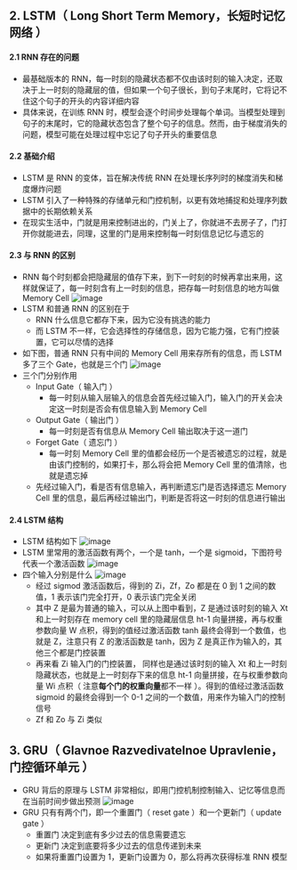 ## 2. LSTM（ Long Short Term Memory，长短时记忆网络 ）

#### 2.1 RNN 存在的问题

- 最基础版本的 RNN，每一时刻的隐藏状态都不仅由该时刻的输入决定，还取决于上一时刻的隐藏层的值，但如果一个句子很长，到句子末尾时，它将记不住这个句子的开头的内容详细内容
- 具体来说，在训练 RNN 时，模型会逐个时间步处理每个单词。当模型处理到句子的末尾时，它的隐藏状态包含了整个句子的信息。然而，由于梯度消失的问题，模型可能在处理过程中忘记了句子开头的重要信息

#### 2.2 基础介绍

- LSTM 是 RNN 的变体，旨在解决传统 RNN 在处理长序列时的梯度消失和梯度爆炸问题
- LSTM 引入了一种特殊的存储单元和门控机制，以更有效地捕捉和处理序列数据中的长期依赖关系
- 在现实生活中，门就是用来控制进出的，门关上了，你就进不去房子了，门打开你就能进去，同理，这里的门是用来控制每一时刻信息记忆与遗忘的

#### 2.3 与 RNN 的区别

- RNN 每个时刻都会把隐藏层的值存下来，到下一时刻的时候再拿出来用，这样就保证了，每一时刻含有上一时刻的信息，把存每一时刻信息的地方叫做 Memory Cell
  ![image](https://github.com/jianyi-gronk/jianyi-gronk/assets/95062803/cd8d9dbd-b534-4100-8073-6cf0016cc8ce)
- LSTM 和普通 RNN 的区别在于
  - RNN 什么信息它都存下来，因为它没有挑选的能力
  - 而 LSTM 不一样，它会选择性的存储信息，因为它能力强，它有门控装置，它可以尽情的选择
- 如下图，普通 RNN 只有中间的 Memory Cell 用来存所有的信息，而 LSTM 多了三个 Gate，也就是三个门
  ![image](https://github.com/jianyi-gronk/jianyi-gronk/assets/95062803/ec225e68-548c-496d-87da-97a0a94b8148)
- 三个门分别作用
  - Input Gate（ 输入门 ）
    - 每一时刻从输入层输入的信息会首先经过输入门，输入门的开关会决定这一时刻是否会有信息输入到 Memory Cell
  - Output Gate（ 输出门 ）
    - 每一时刻是否有信息从 Memory Cell 输出取决于这一道门
  - Forget Gate（ 遗忘门 ）
    - 每一时刻 Memory Cell 里的值都会经历一个是否被遗忘的过程，就是由该门控制的，如果打卡，那么将会把 Memory Cell 里的值清除，也就是遗忘掉
  - 先经过输入门，看是否有信息输入，再判断遗忘门是否选择遗忘 Memory Cell 里的信息，最后再经过输出门，判断是否将这一时刻的信息进行输出

#### 2.4 LSTM 结构

- LSTM 结构如下
  ![image](https://i.postimg.cc/qqCbD3yb/image.png)
- LSTM 里常用的激活函数有两个，一个是 tanh，一个是 sigmoid，下图符号代表一个激活函数
  ![image](https://i.postimg.cc/HWKdyD6P/image.png)
- 四个输入分别是什么
  ![image](https://i.postimg.cc/JzC8p3VN/image.png)
  - 经过 sigmod 激活函数后，得到的 Zi，Zf，Zo 都是在 0 到 1 之间的数值，1 表示该门完全打开，0 表示该门完全关闭
  - 其中 Z 是最为普通的输入，可以从上图中看到，Z 是通过该时刻的输入 Xt 和上一时刻存在 memory cell 里的隐藏层信息 ht-1 向量拼接，再与权重参数向量 W 点积，得到的值经过激活函数 tanh 最终会得到一个数值，也就是 Z，注意只有 Z 的激活函数是 tanh，因为 Z 是真正作为输入的，其他三个都是门控装置
  - 再来看 Zi 输入门的门控装置， 同样也是通过该时刻的输入 Xt 和上一时刻隐藏状态，也就是上一时刻存下来的信息 ht-1 向量拼接，在与权重参数向量 Wi 点积（ 注意**每个门的权重向量**都不一样 ）。得到的值经过激活函数 sigmoid 的最终会得到一个 0-1 之间的一个数值，用来作为输入门的控制信号
  - Zf 和 Zo 与 Zi 类似

## 3. GRU（ Glavnoe Razvedivatelnoe Upravlenie，门控循环单元 ）

- GRU 背后的原理与 LSTM 非常相似，即用门控机制控制输入、记忆等信息而在当前时间步做出预测
  ![image](https://github.com/jianyi-gronk/jianyi-gronk/assets/95062803/be1d41c2-ea72-49d7-a1ef-97493024161e)
- GRU 只有有两个门，即一个重置门（ reset gate ）和一个更新门（ update gate ）
  - 重置门 决定到底有多少过去的信息需要遗忘
  - 更新门 决定到底要将多少过去的信息传递到未来
  - 如果将重置门设置为 1，更新门设置为 0，那么将再次获得标准 RNN 模型
